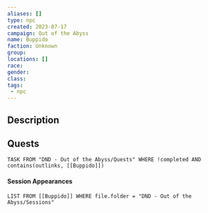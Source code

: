 ```yaml
---
aliases: []
type: npc
created: 2023-07-17
campaign: Out of the Abyss
name: Buppido
faction: Unknown
group:
locations: []
race:
gender:
class:
tags:
 - npc
---
```


## Description

## Quests
```dataview
TASK FROM "DND - Out of the Abyss/Quests" WHERE !completed AND contains(outlinks, [[Buppido]]) 
```

#### Session Appearances
```dataview
LIST FROM [[Buppido]] WHERE file.folder = "DND - Out of the Abyss/Sessions"
```



